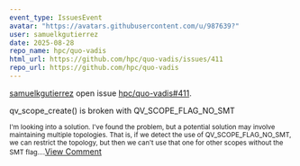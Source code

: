 ```yaml
---
event_type: IssuesEvent
avatar: "https://avatars.githubusercontent.com/u/987639?"
user: samuelkgutierrez
date: 2025-08-28
repo_name: hpc/quo-vadis
html_url: https://github.com/hpc/quo-vadis/issues/411
repo_url: https://github.com/hpc/quo-vadis
---
```


<a href='https://github.com/samuelkgutierrez' target='_blank'>samuelkgutierrez</a> open issue <a href='https://github.com/hpc/quo-vadis/issues/411' target='_blank'>hpc/quo-vadis#411</a>.

<p>qv_scope_create() is broken with QV_SCOPE_FLAG_NO_SMT</p><small>I'm looking into a solution. I've found the problem, but a potential solution may involve maintaining multiple topologies. That is, if we detect the use of QV_SCOPE_FLAG_NO_SMT, we can restrict the topology, but then we can't use that one for other scopes without the SMT flag....</small><a href='https://github.com/hpc/quo-vadis/issues/411' target='_blank'>View Comment</a>
